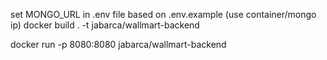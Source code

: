 

set MONGO_URL in .env file based on .env.example (use container/mongo ip)
docker build . -t jabarca/wallmart-backend


docker run -p 8080:8080 jabarca/wallmart-backend 